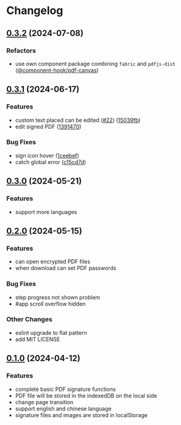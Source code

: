 # Changelog

## [0.3.2](https://github.com/tzuyi0817/PDF-signature/compare/v0.3.1...v0.3.2) (2024-07-08)

### Refactors

- use own component package combining `fabric` and `pdfjs-dist` ([@component-hook/pdf-canvas](https://www.npmjs.com/package/@component-hook/pdf-canvas))

## [0.3.1](https://github.com/tzuyi0817/PDF-signature/compare/v0.3.0...v0.3.1) (2024-06-17)

### Features

- custom text placed can be edited ([#22](https://github.com/tzuyi0817/PDF-signature/issues/22)) ([15039fb](https://github.com/tzuyi0817/PDF-signature/commit/15039fb2a4e67d5c784823feed18dab122a1bf3d))
- edit signed PDF ([1391470](https://github.com/tzuyi0817/PDF-signature/commit/1391470e7ba5c7404f5167665f8d3bc0baa546a4))

### Bug Fixes

- sign icon hover ([1ceebef](https://github.com/tzuyi0817/PDF-signature/commit/1ceebef160b2210647bee300f07aa3f59e5e93c8))
- catch global error ([c15cd7d](https://github.com/tzuyi0817/PDF-signature/commit/c15cd7dcdc5370f1678671cd1dcf6077b0ca371d))

## [0.3.0](https://github.com/tzuyi0817/PDF-signature/compare/v0.2.0...v0.3.0) (2024-05-21)

### Features

- support more languages

## [0.2.0](https://github.com/tzuyi0817/PDF-signature/compare/v0.1.0...v0.2.0) (2024-05-15)

### Features

- can open encrypted PDF files
- when download can set PDF passwords

### Bug Fixes

- step progress not shown problem
- #app scroll overflow hidden

### Other Changes

- eslint upgrade to flat pattern
- add MIT LICENSE

## [0.1.0](https://github.com/tzuyi0817/PDF-signature/compare/47fb312de1f7f8e54a0cb4cfad284e5879b61066...v0.1.0) (2024-04-12)

### Features

- complete basic PDF signature functions
- PDF file will be stored in the indexedDB on the local side
- change page transition
- support english and chinese language
- signature files and images are stored in localStorage
